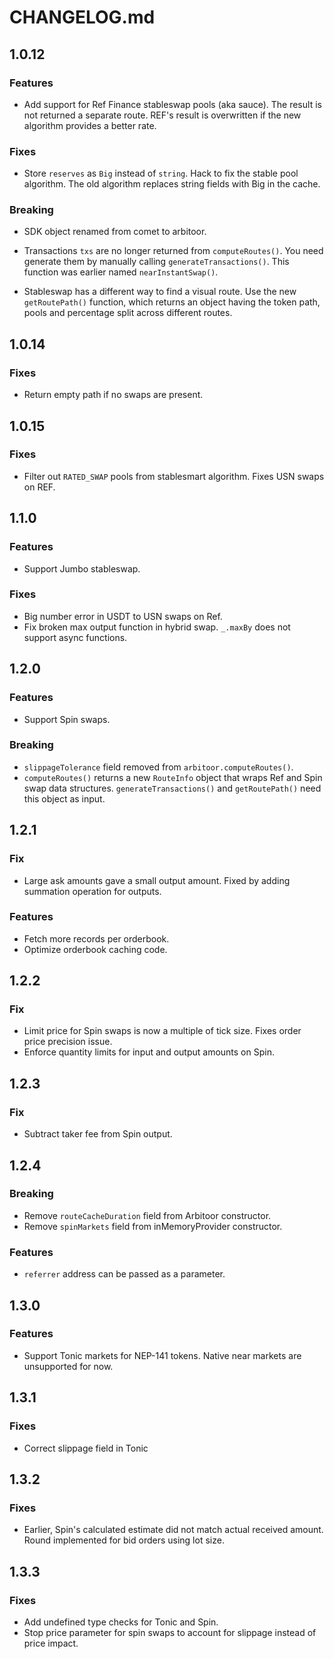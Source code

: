 # CHANGELOG.md

## 1.0.12

### Features

- Add support for Ref Finance stableswap pools (aka sauce). The result is not returned a separate route. REF's result is overwritten if the new algorithm provides a better rate.


### Fixes

- Store `reserves` as `Big` instead of `string`. Hack to fix the stable pool algorithm.  The old algorithm replaces string fields with Big in the cache.

### Breaking

- SDK object renamed from comet to arbitoor.

- Transactions `txs` are no longer returned from `computeRoutes()`. You need generate them by manually calling `generateTransactions()`. This function was earlier named `nearInstantSwap()`.

- Stableswap has a different way to find a visual route. Use the new `getRoutePath()` function, which returns an object having the token path, pools and percentage split across different routes.

## 1.0.14

### Fixes

- Return empty path if no swaps are present.

## 1.0.15

### Fixes

- Filter out `RATED_SWAP` pools from stablesmart algorithm. Fixes USN swaps on REF.

## 1.1.0

### Features

- Support Jumbo stableswap.

### Fixes

- Big number error in USDT to USN swaps on Ref.
- Fix broken max output function in hybrid swap. `_.maxBy` does not support async functions.

## 1.2.0

### Features

- Support Spin swaps.

### Breaking

- `slippageTolerance` field removed from `arbitoor.computeRoutes()`.
- `computeRoutes()` returns a new `RouteInfo` object that wraps Ref and Spin swap data structures. `generateTransactions()` and `getRoutePath()` need this object as input.

## 1.2.1

### Fix

- Large ask amounts gave a small output amount. Fixed by adding summation operation for outputs.

### Features

- Fetch more records per orderbook.
- Optimize orderbook caching code.

## 1.2.2

### Fix

- Limit price for Spin swaps is now a multiple of tick size. Fixes order price precision issue.
- Enforce quantity limits for input and output amounts on Spin.

## 1.2.3

### Fix

- Subtract taker fee from Spin output.

## 1.2.4

### Breaking

- Remove `routeCacheDuration` field from Arbitoor constructor.
- Remove `spinMarkets` field from inMemoryProvider constructor.

### Features

- `referrer` address can be passed as a parameter.

## 1.3.0

### Features

- Support Tonic markets for NEP-141 tokens. Native near markets are unsupported for now.

## 1.3.1

### Fixes

- Correct slippage field in Tonic

## 1.3.2

### Fixes

- Earlier, Spin's calculated estimate did not match actual received amount. Round implemented for bid orders using lot size.

## 1.3.3

### Fixes

- Add undefined type checks for Tonic and Spin.
- Stop price parameter for spin swaps to account for slippage instead of price impact.
